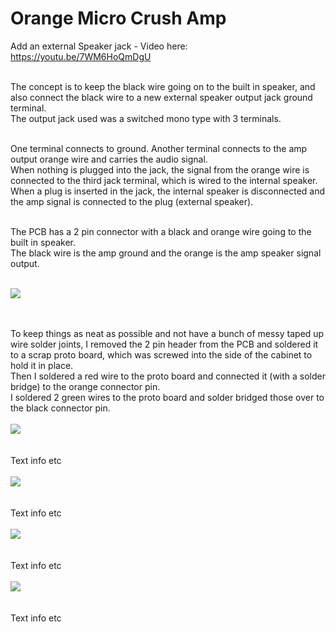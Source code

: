 # Orange Micro Crush Amp
Add an external Speaker jack - Video here: https://youtu.be/7WM6HoQmDgU<BR><BR>
 
   The concept is to keep the black wire going on to the built in speaker, and also connect the black wire to a new external speaker output jack ground terminal.<BR>
  The output jack used was a switched mono type with 3 terminals.<br><br>
  
  One terminal connects to ground.  Another terminal connects to the amp output orange wire and carries the audio signal.<br>
  When nothing is plugged into the jack, the signal from the orange wire is connected to the third jack terminal, which is wired to the internal speaker.<br>
  When a plug is inserted in the jack, the internal speaker is disconnected and the amp signal is connected to the plug (external speaker).<br><br>
  
  The PCB has a 2 pin connector with a black and orange wire going to the built in speaker.<BR>
  The black wire is the amp ground and the orange is the amp speaker signal output.<BR><br>
  
  <img src="OA1.JPG"><BR><BR><BR>
  
  To keep things as neat as possible and not have a bunch of messy taped up wire solder joints, I removed the 2 pin header from the PCB and soldered it to a scrap proto board, which was screwed into the side of the cabinet to hold it in place.<BR>
  Then I soldered a red wire to the proto board and connected it (with a solder bridge) to the orange connector pin.<br>
  I soldered 2 green wires to the proto board and solder bridged those over to the black connector pin.<br>
  <BR>
<img src="OA2.JPG"><BR><BR><BR>
Text info etc <BR><BR>
<img src="OA3.JPG"><BR><BR><BR>
Text info etc <BR><BR>
<img src="OA4.JPG"><BR><BR><BR>
Text info etc <BR><BR>
<img src="OA5.JPG"><BR><BR><BR>
Text info etc <BR><BR>
  
